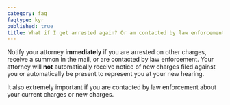 ```yaml
---
category: faq
faqtype: kyr
published: true
title: What if I get arrested again? Or am contacted by law enforcement?
---
```

Notify your attorney **immediately** if you are arrested on other charges, receive a summon in the mail, or are contacted by law enforcement. Your attorney will **not** automatically receive notice of new charges filed against you or automatically be present to represent you at your new hearing.

It also extremely important if you are contacted by law enforcement about your current charges or new charges.
